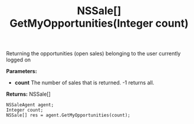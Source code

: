 ﻿---
uid: crmscript_ref_NSSaleAgent_GetMyOpportunities
title: NSSale[] GetMyOpportunities(Integer count)
intellisense: NSSaleAgent.GetMyOpportunities
keywords: NSSaleAgent, GetMyOpportunities
so.topic: reference
---

Returning the opportunities (open sales) belonging to the user currently logged on

**Parameters:**
 - **count** The number of sales that is returned. -1 returns all.

**Returns:** NSSale[]

```crmscript
NSSaleAgent agent;
Integer count;
NSSale[] res = agent.GetMyOpportunities(count);
```

